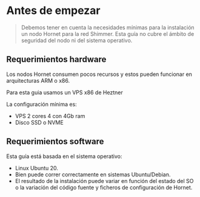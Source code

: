 # Antes de empezar
> Debemos tener en cuenta la necesidades mínimas para la instalación un nodo Hornet para la red Shimmer.
> Esta guía no cubre el ámbito de seguridad del nodo ni del sistema operativo.

## Requerimientos hardware

Los nodos Hornet consumen pocos recursos y estos pueden funcionar en arquitecturas ARM o x86.

Para esta guia usamos un VPS x86 de Heztner

La configuración mínima es:
- VPS 2 cores 4 con 4Gb ram
- Disco SSD o NVME


## Requerimientos software

Esta guía está basada en el sistema operativo:
- Linux Ubuntu 20.
- Bien puede correr correctamente en sistemas Ubuntu/Debian.
- El resultado de la instalación puede variar en función del estado del SO o la variación del código fuente y ficheros de configuración de Hornet.

